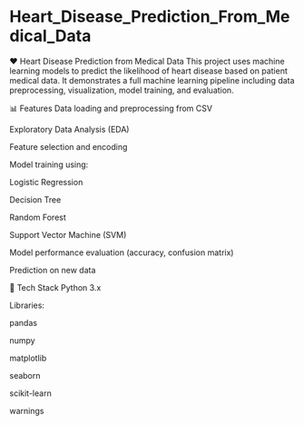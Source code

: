 # Heart_Disease_Prediction_From_Medical_Data
❤ Heart Disease Prediction from Medical Data This project uses machine learning models to predict the likelihood of heart disease based on patient medical data. It demonstrates a full machine learning pipeline including data preprocessing, visualization, model training, and evaluation.

📊 Features Data loading and preprocessing from CSV

Exploratory Data Analysis (EDA)

Feature selection and encoding

Model training using:

Logistic Regression

Decision Tree

Random Forest

Support Vector Machine (SVM)

Model performance evaluation (accuracy, confusion matrix)

Prediction on new data

🧰 Tech Stack Python 3.x

Libraries:

pandas

numpy

matplotlib

seaborn

scikit-learn

warnings
